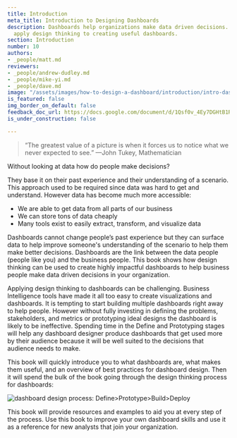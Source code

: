 ```yaml
---
title: Introduction
meta_title: Introduction to Designing Dashboards
description: Dashboards help organizations make data driven decisions. Learn how to
  apply design thinking to creating useful dashboards.
section: Introduction
number: 10
authors:
- _people/matt.md
reviewers:
- _people/andrew-dudley.md
- _people/mike-yi.md
- _people/dave.md
image: "/assets/images/how-to-design-a-dashboard/introduction/intro-dash-1.jpg"
is_featured: false
img_border_on_default: false
feedback_doc_url: https://docs.google.com/document/d/1Qsf0v_4Ey7DGHtB1RiXQKdHwmZgA3IYcRLITyW5iy24/edit?usp=sharing
is_under_construction: false

---
```

> “The greatest value of a picture is when it forces us to notice what we never expected to see.”
> —John Tukey, Mathematician

Without looking at data how do people make decisions?

They base it on their past experience and their understanding of a scenario. This approach used to be required since data was hard to get and understand. However data has become much more accessible:

* We are able to get data from all parts of our business
* We can store tons of data cheaply
* Many tools exist to easily extract, transform, and visualize data

Dashboards cannot change people’s past experience but they can surface data to help improve someone's understanding of the scenario to help them make better decisions. Dashboards are the link between the data people (people like you) and the business people. This book shows how design thinking can be used to create highly impactful dashboards to help business people make data driven decisions in your organization.

Applying design thinking to dashboards can be challenging. Business Intelligence tools have made it all too easy to create visualizations and dashboards. It is tempting to start building multiple dashboards right away to help people. However without fully investing in defining the problems, stakeholders, and metrics or prototyping ideal designs the dashboard is likely to be ineffective. Spending time in the Define and Prototyping stages will help any dashboard designer produce dashboards that get used more by their audience because it will be well suited to the decisions that audience needs to make.

This book will quickly introduce you to what dashboards are, what makes them useful, and an overview of best practices for dashboard design. Then it will spend the bulk of the book going through the design thinking process for dashboards:

![dashboard design process: Define>Prototype>Build>Deploy](/assets/images/how-to-design-a-dashboard/introduction/intro-dash-1.jpg)

This book will provide resources and examples to aid you at every step of the process. Use this book to improve your own dashboard skills and use it as a reference for new analysts that join your organization.